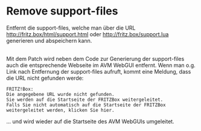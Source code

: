 # Remove support-files
Entfernt die support-files, welche man über die URL ​http://fritz.box/html/support.html oder http://fritz.box/support.lua generieren und abspeichern kann.<br>
<br>

Mit dem Patch wird neben dem Code zur Generierung der support-files auch die entsprechende Webseite im AVM WebGUI entfernt.
Wenn man o.g. Link nach Entfernung der support-files aufruft, kommt eine Meldung, dass die URL nicht gefunden werde:

```
FRITZ!Box:
Die angegebene URL wurde nicht gefunden.
Sie werden auf die Startseite der FRITZBox weitergeleitet.
Falls Sie nicht automatisch auf die Startseite der FRITZBox weitergeleitet werden, klicken Sie ​hier.
```

... und wird wieder auf die Startseite des AVM WebGUIs umgeleitet.


